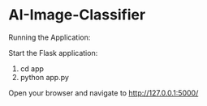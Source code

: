 # AI-Image-Classifier

Running the Application:

Start the Flask application:

1. cd app
2. python app.py

Open your browser and navigate to http://127.0.0.1:5000/
